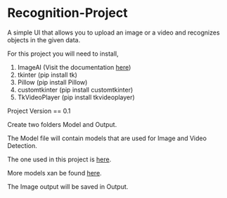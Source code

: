 # Recognition-Project
A simple UI that allows you to upload an image or a video and recognizes objects in the given data.


For this project you will need to install,
1. ImageAI (Visit the documentation [here](https://imageai.readthedocs.io/en/latest/))
2. tkinter (pip install tk)
3. Pillow (pip install Pillow)
4. customtkinter (pip install customtkinter)
5. TkVideoPlayer (pip install tkvideoplayer)


Project Version == 0.1

Create two folders Model and Output.

The Model file will contain models that are used for Image and Video Detection.

The one used in this project is [here](https://github.com/OlafenwaMoses/ImageAI/releases/download/3.0.0-pretrained/yolov3.pt/).

More models xan be found [here](https://imageai.readthedocs.io/en/latest/detection/index.html).

The Image output will be saved in Output.
